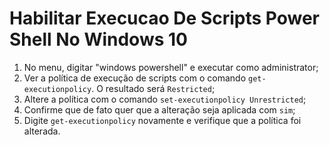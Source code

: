 # Habilitar Execucao De Scripts Power Shell No Windows 10
1. No menu, digitar "windows powershell" e executar como administrator;
2. Ver a política de execução de scripts com o comando ```get-executionpolicy```. O resultado será ```Restricted```;
3. Altere a política com o comando ```set-executionpolicy Unrestricted```;
4. Confirme que de fato quer que a alteração seja aplicada com ```sim```;
5. Digite ```get-executionpolicy``` novamente e verifique que a política foi alterada.
